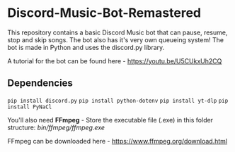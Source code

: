 # Discord-Music-Bot-Remastered
This repository contains a basic Discord Music bot that can pause, resume, stop and skip songs. The bot also has it's very own queueing system!
The bot is made in Python and uses the discord.py library.

A tutorial for the bot can be found here - https://youtu.be/U5CUkxUh2CQ

## Dependencies
`pip install discord.py`
`pip install python-dotenv`
`pip install yt-dlp`
`pip install PyNaCl`

You'll also need **FFmpeg** - Store the executable file (.exe) in this folder structure: *bin/ffmpeg/ffmpeg.exe*

FFmpeg can be downloaded here - https://www.ffmpeg.org/download.html
